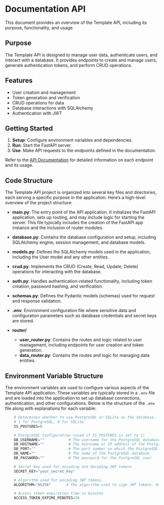 # Documentation API


This document provides an overview of the Template API, including its purpose, functionality, and usage.

## Purpose

The Template API is designed to manage user data, authenticate users, and interact with a database. It provides endpoints to create and manage users, generate authentication tokens, and perform CRUD operations.

## Features

- User creation and management
- Token generation and verification
- CRUD operations for data
- Database interactions with SQLAlchemy
- Authentication with JWT

## Getting Started

1. **Setup**: Configure environment variables and dependencies.
2. **Run**: Start the FastAPI server.
3. **Use**: Make API requests to the endpoints defined in the documentation.

Refer to the [API Documentation](main.md) for detailed information on each endpoint and its usage.



## Code Structure

The Template API project is organized into several key files and directories, each serving a specific purpose in the application. Here’s a high-level overview of the project structure:

- **main.py**: The entry point of the API application. It initializes the FastAPI application, sets up routing, and may include logic for starting the server. This file typically includes the creation of the FastAPI app instance and the inclusion of router modules.

- **database.py**: Contains the database configuration and setup, including SQLAlchemy engine, session management, and database models.

- **models.py**: Defines the SQLAlchemy models used in the application, including the User model and any other entities.

- **crud.py**: Implements the CRUD (Create, Read, Update, Delete) operations for interacting with the database.

- **auth.py**: Handles authentication-related functionality, including token creation, password hashing, and verification.

- **schemas.py**: Defines the Pydantic models (schemas) used for request and response validation.

- **.env**: Environment configuration file where sensitive data and configuration parameters such as database credentials and secret keys are stored.

- **router/**
  - **user_router.py**: Contains the routes and logic related to user management, including endpoints for user creation and token generation.
  - **data_router.py**: Contains the routes and logic for managing data entities.



## Environment Variable Structure

The environment variables are used to configure various aspects of the Template API application. These variables are typically stored in a `.env` file and are loaded into the application to set up database connections, authentication, and other configurations. Below is the structure of the `.env` file along with explanations for each variable:

```python
    # Determines whether to use PostgreSQL or SQLite as the database.
    # 1 for PostgreSQL, 0 for SQLite
    IS_POSTGRES=0

    # PostgreSQL Configuration (used if IS_POSTGRES is set to 1)
    DB_USERNAME=""           # The username for the PostgreSQL database
    DB_HOSTNAME=""           # The hostname or IP address of the PostgreSQL server
    DB_PORT=""               # The port number on which the PostgreSQL server is listening
    DB_NAME=""               # The name of the PostgreSQL database
    DB_PASSWORD=""           # The password for the PostgreSQL user

    # Secret key used for encoding and decoding JWT tokens
    SECRET_KEY="your_secret_key"

    # Algorithm used for encoding JWT tokens
    ALGORITHM="HS256"       # The algorithm used to sign JWT tokens. HS256 is a common choice.

    # Access token expiration time in minutes
    ACCESS_TOKEN_EXPIRE_MINUTES=30
```